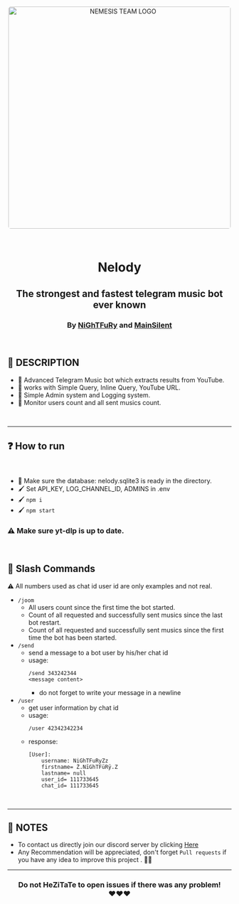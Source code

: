 <br>
<br>
<p align="center">
<img src="https://cdn.discordapp.com/attachments/820259991955963945/926025237655584778/Neloooooody.jpg" alt="NEMESIS TEAM LOGO" style="border-radius:5px; width:500px"/>
</p>

<br>

# <p align="center">Nelody</p>
## <p align="center">The strongest and fastest telegram music bot ever known</p>
### <p align="center"> By <a href="https://github.com/zNiGhTFuRyZNTT">NiGhTFuRy</a> and <a href="https://github.com/MainSilent">MainSilent</a> </p>

<br>

## 📜 DESCRIPTION
 - 📲 Advanced Telegram Music bot which extracts results from YouTube.
 - 📲 works with Simple Query, Inline Query, YouTube URL.
 - 📲 Simple Admin system and Logging system.
 - 📲 Monitor users count and all sent musics count.

<br>

---
## ❓ How to run

<br>

- 👠 Make sure the database: nelody.sqlite3 is ready in the directory.
- 🖌️ Set API_KEY, LOG_CHANNEL_ID, ADMINS in .env
- 🖌️ `npm i`
- 🖌️ `npm start`

### ⚠️ Make sure yt-dlp is up to date.
    
<br>

## 🤖 Slash Commands
⚠️ All numbers used as chat id user id are only examples and not real.
- `/joom` 
    - All users count since the first time the bot started.
    - Count of all requested and successfully sent musics since the last bot restart.
    - Count of all requested and successfully sent musics since the first time the bot has been started.
- `/send`
    - send a message to a bot user by his/her chat id
    - usage: 
        ```
        /send 343242344
        <message content>
        ```
        - do not forget to write your message in a newline
- `/user`
    - get user information by chat id
    - usage:
        ```
        /user 42342342234
        ```
    - response:
        ```
        [User]:
            username: NiGhTFuRyZz
            firstname= Ż.NīGhTFüRÿ.Z
            lastname= null
            user_id= 111733645
            chat_id= 111733645
        ```

<br>

---
## 💌 NOTES
- To contact us directly join our discord server by clicking <a href="https://discord.gg/EDbPPZwu5U">Here</a>
- Any Recommendation will be appreciated, don't forget `Pull requests` if you have any idea to improve this project . 👙🤺

---

### <p align="center"> Do not HeZiTaTe to open issues if there was any problem! <br>❤️❤️❤️ </p>

